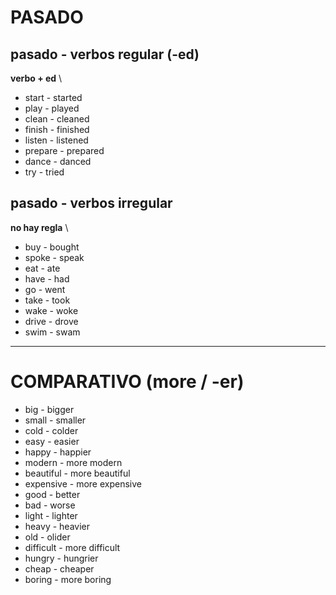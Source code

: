 # PASADO

## pasado - verbos regular (-ed)

**verbo + ed** \

* start - started
* play - played
* clean - cleaned
* finish - finished
* listen - listened
* prepare - prepared
* dance - danced
* try - tried

## pasado - verbos irregular

**no hay regla** \

* buy - bought
* spoke - speak
* eat - ate
* have - had
* go - went
* take - took
* wake - woke
* drive - drove
* swim - swam

***

# COMPARATIVO (more / -er)

* big - bigger
* small - smaller
* cold - colder
* easy - easier
* happy - happier
* modern - more modern
* beautiful - more beautiful
* expensive - more expensive
* good - better
* bad - worse
* light - lighter
* heavy - heavier
* old - olider
* difficult - more difficult
* hungry - hungrier
* cheap - cheaper
* boring - more boring
